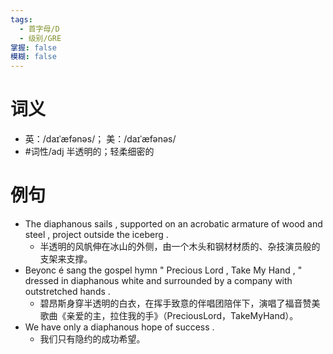 ```yaml
---
tags:
  - 首字母/D
  - 级别/GRE
掌握: false
模糊: false
---
```

# 词义
- 英：/daɪˈæfənəs/； 美：/daɪˈæfənəs/
- #词性/adj  半透明的；轻柔细密的
# 例句
- The diaphanous sails , supported on an acrobatic armature of wood and steel , project outside the iceberg .
	- 半透明的风帆伸在冰山的外侧，由一个木头和钢材材质的、杂技演员般的支架来支撑。
- Beyonc é sang the gospel hymn " Precious Lord , Take My Hand , " dressed in diaphanous white and surrounded by a company with outstretched hands .
	- 碧昂斯身穿半透明的白衣，在挥手致意的伴唱团陪伴下，演唱了福音赞美歌曲《亲爱的主，拉住我的手》（PreciousLord，TakeMyHand）。
- We have only a diaphanous hope of success .
	- 我们只有隐约的成功希望。
